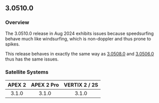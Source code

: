 ## 3.0510.0

### Overview

The 3.0510.0 release in Aug 2024 exhibits issues because speedsurfing behave much like windsurfing, which is non-doppler and thus prone to spikes.

This release behaves in exactly the same way as [3.0508.0](../3.0508.0/README.md) and [3.0506.0](../3.0506.0/README.md) thus has the same issues.



### Satellite Systems

| APEX 2 | APEX 2 Pro | VERTIX 2 / 2S |
| :----: | :--------: | :-----------: |
| 3.1.0  |   3.1.0    |     3.1.0     |

